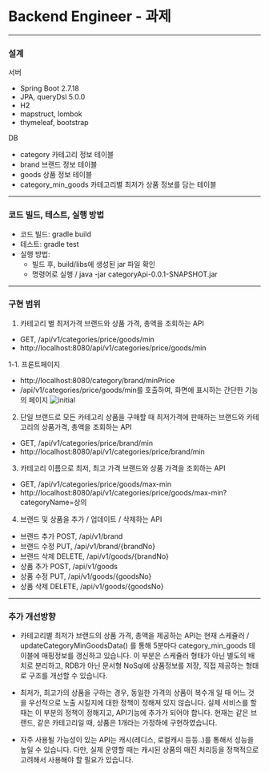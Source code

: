 # Backend Engineer - 과제
***

### 설계
서버
- Spring Boot 2.7.18
- JPA, queryDsl 5.0.0
- H2
- mapstruct, lombok
- thymeleaf, bootstrap

DB
- category 카테고리 정보 테이블
- brand 브랜드 정보 테이블
- goods 상품 정보 테이블
- category_min_goods 카테고리별 최저가 상품 정보를 담는 테이블

***

### 코드 빌드, 테스트, 실행 방법
- 코드 빌드: gradle build
- 테스트: gradle test
- 실행 방법:
  - 빌드 후, build/libs에 생성된 jar 파일 확인
  - 명령어로 실행 / java -jar categoryApi-0.0.1-SNAPSHOT.jar

***

### 구현 범위
1. 카테고리 별 최저가격 브랜드와 상품 가격, 총액을 조회하는 API
- GET, /api/v1/categories/price/goods/min
- http://localhost:8080/api/v1/categories/price/goods/min

1-1. 프론트페이지
- http://localhost:8080/category/brand/minPrice
- /api/v1/categories/price/goods/min를 호출하여, 화면에 표시하는 간단한 기능의 페이지
![initial](https://user-images.githubusercontent.com/60951370/283985430-f038008c-514f-49d5-8714-8e23f1557685.png)

2. 단일 브랜드로 모든 카테고리 상품을 구매할 때 최저가격에 판매하는 브랜드와 카테고리의 상품가격, 총액을 조회하는 API
- GET, /api/v1/categories/price/brand/min
- http://localhost:8080/api/v1/categories/price/brand/min

3. 카테고리 이름으로 최저, 최고 가격 브랜드와 상품 가격을 조회하는 API
- GET, /api/v1/categories/price/goods/max-min
- http://localhost:8080/api/v1/categories/price/goods/max-min?categoryName=상의

4. 브랜드 및 상품을 추가 / 업데이트 / 삭제하는 API
- 브랜드 추가 POST, /api/v1/brand
- 브랜드 수정 PUT, /api/v1/brand/{brandNo}
- 브랜드 삭제 DELETE, /api/v1/goods/{brandNo}
- 상품 추가 POST, /api/v1/goods
- 상품 수정 PUT, /api/v1/goods/{goodsNo}
- 상품 삭제 DELETE, /api/v1/goods/{goodsNo}

***

### 추가 개선방향
- 카테고리별 최저가 브랜드의 상품 가격, 총액을 제공하는 API는 현재 스케쥴러 / updateCategoryMinGoodsData() 를 통해 5분마다 category_min_goods 테이블에 매핑정보를 갱신하고 있습니다. 
이 부분은 스케쥴러 형태가 아닌 별도의 배치로 분리하고, RDB가 아닌 문서형 NoSql에 상품정보를 저장, 직접 제공하는 형태로 구조를 개선할 수 있습니다.

- 최저가, 최고가의 상품을 구하는 경우, 동일한 가격의 상품이 복수개 일 때 어느 것을 우선적으로 노출 시킬지에 대한 정책이 정해져 있지 않습니다.
실제 서비스를 할 때는 이 부분의 정책이 정해지고, API기능에 추가가 되어야 합니다.
현재는 같은 브랜드, 같은 카테고리일 때, 상품은 1개라는 가정하에 구현하였습니다.

- 자주 사용될 가능성이 있는 API는 캐시(레디스, 로컬캐시 등등..)를 통해서 성능을 높일 수 있습니다. 다만, 실제 운영할 때는 캐시된 상품의 매진 처리등을 정책적으로 고려해서 사용해야 할 필요가 있습니다.